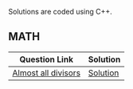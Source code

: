 

Solutions are coded using C++.

<h2>MATH</h2>

| Question Link | Solution |
| -----------   | -------|
| [Almost all divisors](https://codeforces.com/contest/1165/problem/D) | [Solution](https://github.com/prachigoel98/Competitive-Programming/blob/master/math/divisors.cpp) |


